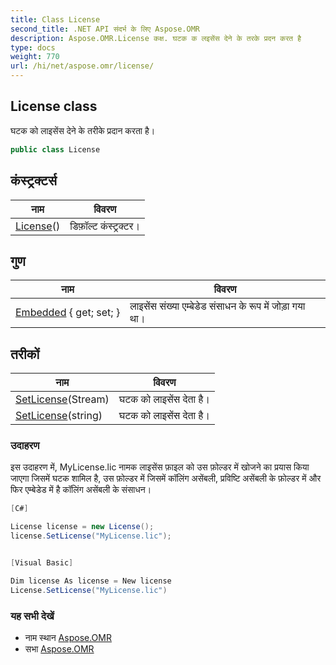 ```yaml
---
title: Class License
second_title: .NET API संदर्भ के लिए Aspose.OMR
description: Aspose.OMR.License कक्ष. घटक क लइसेंस देने के तरके प्रदन करत है
type: docs
weight: 770
url: /hi/net/aspose.omr/license/
---
```

## License class

घटक को लाइसेंस देने के तरीके प्रदान करता है।

```csharp
public class License
```

## कंस्ट्रक्टर्स

| नाम | विवरण |
| --- | --- |
| [License](license/)() | डिफ़ॉल्ट कंस्ट्रक्टर। |

## गुण

| नाम | विवरण |
| --- | --- |
| [Embedded](../../aspose.omr/license/embedded/) { get; set; } | लाइसेंस संख्या एम्बेडेड संसाधन के रूप में जोड़ा गया था। |

## तरीकों

| नाम | विवरण |
| --- | --- |
| [SetLicense](../../aspose.omr/license/setlicense/#setlicense)(Stream) | घटक को लाइसेंस देता है। |
| [SetLicense](../../aspose.omr/license/setlicense/#setlicense_1)(string) | घटक को लाइसेंस देता है। |

### उदाहरण

इस उदाहरण में, MyLicense.lic नामक लाइसेंस फ़ाइल को उस फ़ोल्डर में खोजने का प्रयास किया जाएगा जिसमें घटक शामिल है, उस फ़ोल्डर में जिसमें कॉलिंग असेंबली, प्रविष्टि असेंबली के फ़ोल्डर में और फिर एम्बेडेड में है कॉलिंग असेंबली के संसाधन।

```csharp
[C#]

License license = new License();
license.SetLicense("MyLicense.lic");


[Visual Basic]

Dim license As license = New license
License.SetLicense("MyLicense.lic")
```

### यह सभी देखें

* नाम स्थान [Aspose.OMR](../../aspose.omr/)
* सभा [Aspose.OMR](../../)


